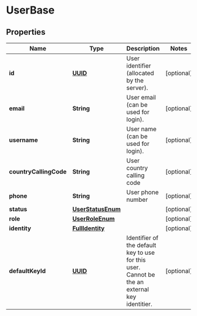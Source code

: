 
# UserBase

## Properties
Name | Type | Description | Notes
------------ | ------------- | ------------- | -------------
**id** | [**UUID**](UUID.md) | User identifier (allocated by the server). |  [optional]
**email** | **String** | User email (can be used for login). |  [optional]
**username** | **String** | User name (can be used for login). |  [optional]
**countryCallingCode** | **String** | User country calling code |  [optional]
**phone** | **String** | User phone number |  [optional]
**status** | [**UserStatusEnum**](UserStatusEnum.md) |  |  [optional]
**role** | [**UserRoleEnum**](UserRoleEnum.md) |  |  [optional]
**identity** | [**FullIdentity**](FullIdentity.md) |  |  [optional]
**defaultKeyId** | [**UUID**](UUID.md) | Identifier of the default key to use for this user. Cannot be the an external key identitier. |  [optional]




